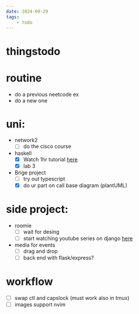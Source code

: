 ```yaml
---
date: 2024-09-29 
tags: 
    - todo
---
```


# thingstodo


# routine
- do a previous neetcode ex
- do a new one
# uni:

- network2 
    - [ ] do the cisco course
- haskell
    - [x] Watch 1hr tutorial [here](https://youtu.be/02_H3LjqMr8?feature=shared) 
    - [x] lab 3
- Brige project 
    - [ ] try out typescript
    - [x] do ur part on call base diagram (plantUML)
    
# side project:
- roomie 
    - [ ] wait for desing
    - [ ] start watching youtube series on django [here](https://youtu.be/prnU12Sdcec?feature=shared) 
- media for events 
    - [ ] drag and drop
    - [ ] back end with flask/express?

# workflow
- [ ] swap ctl and capslock (must work also in tmux)
- [ ] images support nvim 
